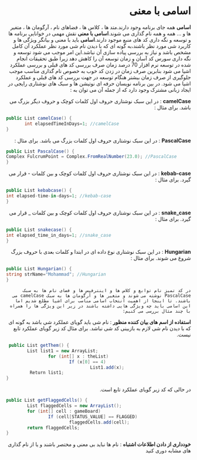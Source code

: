 <div dir="rtl">

# اسامی با معنی

**اسامی** همه جای برنامه وجود دارند.متد ها ، کلاس ها ، فضاهای نام ، آرگومان ها ، متغیر ها و ... همه و همه نام گذاری می شوند.**اسامی با معنی** نقش مهمی در خوانایی برنامه ها و توسعه و نگه داری کد های منبع موجود دارند.**اسامی** باید با معنی و بیانگر ویژگی ها و کاربرد شی مورد نظر باشند،به گونه ای که با دیدن نام شی مورد نظر عملکرد آن کامل مشخص باشد و نیاز به بررسی پیاده سازی آن نباشد.این امر موجب می شود توسعه و نگه داری سورس کد آسان و زمان توسعه آن را کاهش دهد زیرا طبق تحقیقات انجام شده در توسعه نرم افزار 70 درصد زمان صرف بررسی کد های قبلی و بررسی عملکرد اشیا می شود بنابرین صرف زمان در زدن کد خوب به خصوص نام گذاری مناسب موجب جلوگیری از صرف زمان بیشتر هنگام توسعه در جهت بررسی کد های قبلی و عملکرد اشیا می شود.
در بین برنامه نویسان حرفه ای نوتیشن ها و سبک های نوشتاری رایجی در ایجاد زبانی مشترک وجود دارد که از جمله آن می توان به :

  **camelCase** : در این سبک نوشتاری حروف اول کلمات کوچک و حروف دیگر بزرگ می باشد. برای مثال :
 </div>  
 
 ```csharp
 public List camelCase() {
        int elapsedTimeInDays=1; //camelCase 
 }
 ```
 
  <div dir="rtl">
  
  **PascalCase**  : در این سبک نوشتاری حروف اول کلمات بزرگ می باشد. برای مثال :  
  
  </div> 
  
  ```csharp
  public List PascalCase() {
  Complex FulcrumPoint = Complex.FromRealNumber(23.0); //PascalCase
  }
  ```
  
  <div dir="rtl">
  
  **kebab-case** : در این سبک نوشتاری حروف اول کلمات کوچک و بین کلمات  - قرار می گیرد. برای مثال :
  
  </div> 
  
  ```csharp
  public List kebabcase() {
  int elapsed-time-in-days=1; //kebab-case
  }
  ```
  
  <div dir="rtl">
  
  **snake_case** : در این سبک نوشتاری حروف اول کلمات کوچک و بین کلمات _ قرار می گیرد. برای مثال :
  
  </div> 
  
  ```csharp
  public List snakecase() {
  int elapsed_time_in_days=1; //snake_case 
  }
  ```
  
  <div dir="rtl">
  
  **Hungarian**  : در این سبک نوشتاری نوع داده ای در ابتدا و کلمات بعدی با حروف بزرگ شروع می شوند. برای مثال :
  
  </div> 
  
  ```csharp
  public List Hungarian() {
  string strName="Mohammad"; //Hungarian
  }
  ```
  

  <div dir="rtl">
  
    در کد تمیز نام توابع و کلاس ها و اینترفیس ها و فضای نام ها به سبک PascalCase نوشته می شوند و متغیر ها و آرگومان ها به سبک camelCase می باشند. تا اینجا از اهمیت انتخاب اسامی مناسب برای اشیا مطلع شدیم اما این اسامی باید چه ویژگی هایی داشته باشند در زیر این ویژگی ها را همراه با چند مثال بررسی می کنیم:
  
  **استفاده از اسم های بیان کننده منظور** : نام شی باید گویای عملکرد شی باشد به گونه ای که با دیدن نام شی  لازم به بازبینی کد شی نباشد.
    برای مثال کد زیر گویای عملکرد تابع نیست. 
  </div>
  
```csharp
 public List getThem() {
        List list1 = new ArrayList;
                for (int[] x : theList)
                        If (x[0] == 4)
                                List1.add(x);
         Return list1;
}
```

 <div dir="rtl">
     در حالی که کد زیر گویای عملکرد تابع است.
  </div>
  
```csharp
public List getFlaggedCells() {
        List flaggedCells = new ArrayList();
        for (int[] cell : gameBoard)
                If (cell[STATUS_VALUE] == FLAGGED)
                        flaggedCells.add(cell);
        return flaggedCells;
}
```
 <div dir="rtl">
 
 
 
 **خودداری از دادن اطلاعات اشتباه** : نام ها نباید بی معنی و مختصر باشند و یا از نام گذاری های مشابه دوری کنید
    
</div>
